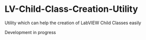 # LV-Child-Class-Creation-Utility

Utility which can help the creation of LabVIEW Child Classes easily

Development in progress
